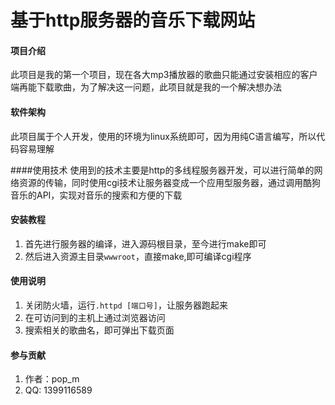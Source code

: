 # 基于http服务器的音乐下载网站

#### 项目介绍
此项目是我的第一个项目，现在各大mp3播放器的歌曲只能通过安装相应的客户端再能下载歌曲，为了解决这一问题，此项目就是我的一个解决想办法

#### 软件架构
此项目属于个人开发，使用的环境为linux系统即可，因为用纯C语言编写，所以代码容易理解<Br>

####使用技术
使用到的技术主要是http的多线程服务器开发，可以进行简单的网络资源的传输，同时使用cgi技术让服务器变成一个应用型服务器，通过调用酷狗音乐的API，实现对音乐的搜索和方便的下载


#### 安装教程

1. 首先进行服务器的编译，进入源码根目录，至今进行make即可
2. 然后进入资源主目录`wwwroot`，直接make,即可编译cgi程序


#### 使用说明

1. 关闭防火墙，运行`.httpd [端口号]`，让服务器跑起来
2. 在可访问到的主机上通过浏览器访问
3. 搜索相关的歌曲名，即可弹出下载页面

#### 参与贡献

1. 作者：pop_m
2. QQ: 1399116589

